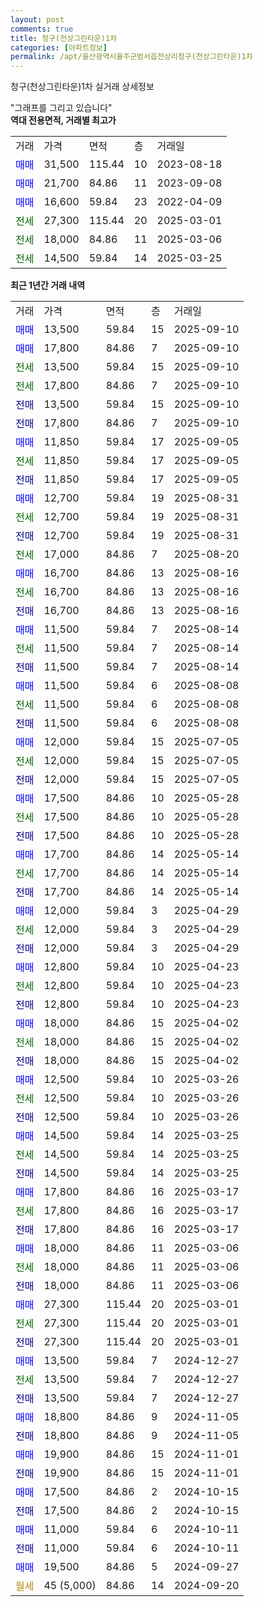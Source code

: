 ```yaml
---
layout: post
comments: true
title: 청구(천상그린타운)1차
categories: [아파트정보]
permalink: /apt/울산광역시울주군범서읍천상리청구(천상그린타운)1차
---
```


청구(천상그린타운)1차 실거래 상세정보

<script type="text/javascript">
  google.charts.load('current', {'packages':['line', 'corechart']});
  google.charts.setOnLoadCallback(drawChart);

  function drawChart() {
    var data = new google.visualization.DataTable();
    data.addColumn('date', '거래일');
    data.addColumn('number', "매매");
    data.addColumn('number', "전세");
    data.addColumn('number', "전매");

    data.addRows([[new Date(Date.parse("2025-09-10")), 13500, null, null], [new Date(Date.parse("2025-09-10")), 17800, null, null], [new Date(Date.parse("2025-09-10")), null, 13500, null], [new Date(Date.parse("2025-09-10")), null, 17800, null], [new Date(Date.parse("2025-09-10")), null, null, 13500], [new Date(Date.parse("2025-09-10")), null, null, 17800], [new Date(Date.parse("2025-09-05")), 11850, null, null], [new Date(Date.parse("2025-09-05")), null, 11850, null], [new Date(Date.parse("2025-09-05")), null, null, 11850], [new Date(Date.parse("2025-08-31")), 12700, null, null], [new Date(Date.parse("2025-08-31")), null, 12700, null], [new Date(Date.parse("2025-08-31")), null, null, 12700], [new Date(Date.parse("2025-08-20")), null, 17000, null], [new Date(Date.parse("2025-08-16")), 16700, null, null], [new Date(Date.parse("2025-08-16")), null, 16700, null], [new Date(Date.parse("2025-08-16")), null, null, 16700], [new Date(Date.parse("2025-08-14")), 11500, null, null], [new Date(Date.parse("2025-08-14")), null, 11500, null], [new Date(Date.parse("2025-08-14")), null, null, 11500], [new Date(Date.parse("2025-08-08")), 11500, null, null], [new Date(Date.parse("2025-08-08")), null, 11500, null], [new Date(Date.parse("2025-08-08")), null, null, 11500], [new Date(Date.parse("2025-07-05")), 12000, null, null], [new Date(Date.parse("2025-07-05")), null, 12000, null], [new Date(Date.parse("2025-07-05")), null, null, 12000], [new Date(Date.parse("2025-05-28")), 17500, null, null], [new Date(Date.parse("2025-05-28")), null, 17500, null], [new Date(Date.parse("2025-05-28")), null, null, 17500], [new Date(Date.parse("2025-05-14")), 17700, null, null], [new Date(Date.parse("2025-05-14")), null, 17700, null], [new Date(Date.parse("2025-05-14")), null, null, 17700], [new Date(Date.parse("2025-04-29")), 12000, null, null], [new Date(Date.parse("2025-04-29")), null, 12000, null], [new Date(Date.parse("2025-04-29")), null, null, 12000], [new Date(Date.parse("2025-04-23")), 12800, null, null], [new Date(Date.parse("2025-04-23")), null, 12800, null], [new Date(Date.parse("2025-04-23")), null, null, 12800], [new Date(Date.parse("2025-04-02")), 18000, null, null], [new Date(Date.parse("2025-04-02")), null, 18000, null], [new Date(Date.parse("2025-04-02")), null, null, 18000], [new Date(Date.parse("2025-03-26")), 12500, null, null], [new Date(Date.parse("2025-03-26")), null, 12500, null], [new Date(Date.parse("2025-03-26")), null, null, 12500], [new Date(Date.parse("2025-03-25")), 14500, null, null], [new Date(Date.parse("2025-03-25")), null, 14500, null], [new Date(Date.parse("2025-03-25")), null, null, 14500], [new Date(Date.parse("2025-03-17")), 17800, null, null], [new Date(Date.parse("2025-03-17")), null, 17800, null], [new Date(Date.parse("2025-03-17")), null, null, 17800], [new Date(Date.parse("2025-03-06")), 18000, null, null], [new Date(Date.parse("2025-03-06")), null, 18000, null], [new Date(Date.parse("2025-03-06")), null, null, 18000], [new Date(Date.parse("2025-03-01")), 27300, null, null], [new Date(Date.parse("2025-03-01")), null, 27300, null], [new Date(Date.parse("2025-03-01")), null, null, 27300], [new Date(Date.parse("2024-12-27")), 13500, null, null], [new Date(Date.parse("2024-12-27")), null, 13500, null], [new Date(Date.parse("2024-12-27")), null, null, 13500], [new Date(Date.parse("2024-11-05")), 18800, null, null], [new Date(Date.parse("2024-11-05")), null, null, 18800], [new Date(Date.parse("2024-11-01")), 19900, null, null], [new Date(Date.parse("2024-11-01")), null, null, 19900], [new Date(Date.parse("2024-10-15")), 17500, null, null], [new Date(Date.parse("2024-10-15")), null, null, 17500], [new Date(Date.parse("2024-10-11")), 11000, null, null], [new Date(Date.parse("2024-10-11")), null, null, 11000], [new Date(Date.parse("2024-09-27")), 19500, null, null], [new Date(Date.parse("2024-09-20")), null, null, null]]);

    var options = {
      hAxis: {
        format: 'yyyy/MM/dd'
      },    
      lineWidth: 0,
      pointsVisible: true,    
      title: '최근 1년간 유형별 실거래가 분포',
      legend: { position: 'bottom' }
    };

    var formatter = new google.visualization.NumberFormat({pattern:'###,###'} );
    formatter.format(data, 1);
    formatter.format(data, 2);
    
    setTimeout(function() {
        var chart = new google.visualization.LineChart(document.getElementById('columnchart_material'));
        chart.draw(data, (options));
        document.getElementById('loading').style.display = 'none';
    }, 200);
  }
</script>


<div id="loading" style="z-index:20; display: block; margin-left: 0px">"그래프를 그리고 있습니다"</div>
<div id="columnchart_material" style="width: 95%; margin-left: 0px; display: block"></div>
<!-- contents start -->
<b>역대 전용면적, 거래별 최고가</b>
<table class="sortable">
    <tr>
      <td>거래</td>
      <td>가격</td>
      <td>면적</td>
      <td>층</td>
      <td>거래일</td>
    </tr>
        <tr>
          <td><a style="color: blue">매매</a></td>
          <td>31,500</td>
          <td>115.44</td>
          <td>10</td>
          <td>2023-08-18</td>
        </tr>            <tr>
          <td><a style="color: blue">매매</a></td>
          <td>21,700</td>
          <td>84.86</td>
          <td>11</td>
          <td>2023-09-08</td>
        </tr>            <tr>
          <td><a style="color: blue">매매</a></td>
          <td>16,600</td>
          <td>59.84</td>
          <td>23</td>
          <td>2022-04-09</td>
        </tr>        
        <tr>
              <td><a style="color: darkgreen">전세</a></td>
              <td>27,300</td>
              <td>115.44</td>
              <td>20</td>
              <td>2025-03-01</td>
            </tr>            <tr>
              <td><a style="color: darkgreen">전세</a></td>
              <td>18,000</td>
              <td>84.86</td>
              <td>11</td>
              <td>2025-03-06</td>
            </tr>            <tr>
              <td><a style="color: darkgreen">전세</a></td>
              <td>14,500</td>
              <td>59.84</td>
              <td>14</td>
              <td>2025-03-25</td>
            </tr>        
    
</table>

<b>최근 1년간 거래 내역</b>

<table class="sortable">
    <tr>
      <td>거래</td>
      <td>가격</td>
      <td>면적</td>
      <td>층</td>
      <td>거래일</td>
    </tr>
    <tr>
      <td><a style="color: blue">매매</a></td>
      <td>13,500</td>
      <td>59.84</td>
      <td>15</td>
      <td>2025-09-10</td>
    </tr>          <tr>
      <td><a style="color: blue">매매</a></td>
      <td>17,800</td>
      <td>84.86</td>
      <td>7</td>
      <td>2025-09-10</td>
    </tr>          <tr>
      <td><a style="color: darkgreen">전세</a></td>
      <td>13,500</td>
      <td>59.84</td>
      <td>15</td>
      <td>2025-09-10</td>
    </tr>          <tr>
      <td><a style="color: darkgreen">전세</a></td>
      <td>17,800</td>
      <td>84.86</td>
      <td>7</td>
      <td>2025-09-10</td>
    </tr>          <tr>
      <td><a style="color: darkblue">전매</a></td>
      <td>13,500</td>
      <td>59.84</td>
      <td>15</td>
      <td>2025-09-10</td>
    </tr>          <tr>
      <td><a style="color: darkblue">전매</a></td>
      <td>17,800</td>
      <td>84.86</td>
      <td>7</td>
      <td>2025-09-10</td>
    </tr>          <tr>
      <td><a style="color: blue">매매</a></td>
      <td>11,850</td>
      <td>59.84</td>
      <td>17</td>
      <td>2025-09-05</td>
    </tr>          <tr>
      <td><a style="color: darkgreen">전세</a></td>
      <td>11,850</td>
      <td>59.84</td>
      <td>17</td>
      <td>2025-09-05</td>
    </tr>          <tr>
      <td><a style="color: darkblue">전매</a></td>
      <td>11,850</td>
      <td>59.84</td>
      <td>17</td>
      <td>2025-09-05</td>
    </tr>          <tr>
      <td><a style="color: blue">매매</a></td>
      <td>12,700</td>
      <td>59.84</td>
      <td>19</td>
      <td>2025-08-31</td>
    </tr>          <tr>
      <td><a style="color: darkgreen">전세</a></td>
      <td>12,700</td>
      <td>59.84</td>
      <td>19</td>
      <td>2025-08-31</td>
    </tr>          <tr>
      <td><a style="color: darkblue">전매</a></td>
      <td>12,700</td>
      <td>59.84</td>
      <td>19</td>
      <td>2025-08-31</td>
    </tr>          <tr>
      <td><a style="color: darkgreen">전세</a></td>
      <td>17,000</td>
      <td>84.86</td>
      <td>7</td>
      <td>2025-08-20</td>
    </tr>          <tr>
      <td><a style="color: blue">매매</a></td>
      <td>16,700</td>
      <td>84.86</td>
      <td>13</td>
      <td>2025-08-16</td>
    </tr>          <tr>
      <td><a style="color: darkgreen">전세</a></td>
      <td>16,700</td>
      <td>84.86</td>
      <td>13</td>
      <td>2025-08-16</td>
    </tr>          <tr>
      <td><a style="color: darkblue">전매</a></td>
      <td>16,700</td>
      <td>84.86</td>
      <td>13</td>
      <td>2025-08-16</td>
    </tr>          <tr>
      <td><a style="color: blue">매매</a></td>
      <td>11,500</td>
      <td>59.84</td>
      <td>7</td>
      <td>2025-08-14</td>
    </tr>          <tr>
      <td><a style="color: darkgreen">전세</a></td>
      <td>11,500</td>
      <td>59.84</td>
      <td>7</td>
      <td>2025-08-14</td>
    </tr>          <tr>
      <td><a style="color: darkblue">전매</a></td>
      <td>11,500</td>
      <td>59.84</td>
      <td>7</td>
      <td>2025-08-14</td>
    </tr>          <tr>
      <td><a style="color: blue">매매</a></td>
      <td>11,500</td>
      <td>59.84</td>
      <td>6</td>
      <td>2025-08-08</td>
    </tr>          <tr>
      <td><a style="color: darkgreen">전세</a></td>
      <td>11,500</td>
      <td>59.84</td>
      <td>6</td>
      <td>2025-08-08</td>
    </tr>          <tr>
      <td><a style="color: darkblue">전매</a></td>
      <td>11,500</td>
      <td>59.84</td>
      <td>6</td>
      <td>2025-08-08</td>
    </tr>          <tr>
      <td><a style="color: blue">매매</a></td>
      <td>12,000</td>
      <td>59.84</td>
      <td>15</td>
      <td>2025-07-05</td>
    </tr>          <tr>
      <td><a style="color: darkgreen">전세</a></td>
      <td>12,000</td>
      <td>59.84</td>
      <td>15</td>
      <td>2025-07-05</td>
    </tr>          <tr>
      <td><a style="color: darkblue">전매</a></td>
      <td>12,000</td>
      <td>59.84</td>
      <td>15</td>
      <td>2025-07-05</td>
    </tr>          <tr>
      <td><a style="color: blue">매매</a></td>
      <td>17,500</td>
      <td>84.86</td>
      <td>10</td>
      <td>2025-05-28</td>
    </tr>          <tr>
      <td><a style="color: darkgreen">전세</a></td>
      <td>17,500</td>
      <td>84.86</td>
      <td>10</td>
      <td>2025-05-28</td>
    </tr>          <tr>
      <td><a style="color: darkblue">전매</a></td>
      <td>17,500</td>
      <td>84.86</td>
      <td>10</td>
      <td>2025-05-28</td>
    </tr>          <tr>
      <td><a style="color: blue">매매</a></td>
      <td>17,700</td>
      <td>84.86</td>
      <td>14</td>
      <td>2025-05-14</td>
    </tr>          <tr>
      <td><a style="color: darkgreen">전세</a></td>
      <td>17,700</td>
      <td>84.86</td>
      <td>14</td>
      <td>2025-05-14</td>
    </tr>          <tr>
      <td><a style="color: darkblue">전매</a></td>
      <td>17,700</td>
      <td>84.86</td>
      <td>14</td>
      <td>2025-05-14</td>
    </tr>          <tr>
      <td><a style="color: blue">매매</a></td>
      <td>12,000</td>
      <td>59.84</td>
      <td>3</td>
      <td>2025-04-29</td>
    </tr>          <tr>
      <td><a style="color: darkgreen">전세</a></td>
      <td>12,000</td>
      <td>59.84</td>
      <td>3</td>
      <td>2025-04-29</td>
    </tr>          <tr>
      <td><a style="color: darkblue">전매</a></td>
      <td>12,000</td>
      <td>59.84</td>
      <td>3</td>
      <td>2025-04-29</td>
    </tr>          <tr>
      <td><a style="color: blue">매매</a></td>
      <td>12,800</td>
      <td>59.84</td>
      <td>10</td>
      <td>2025-04-23</td>
    </tr>          <tr>
      <td><a style="color: darkgreen">전세</a></td>
      <td>12,800</td>
      <td>59.84</td>
      <td>10</td>
      <td>2025-04-23</td>
    </tr>          <tr>
      <td><a style="color: darkblue">전매</a></td>
      <td>12,800</td>
      <td>59.84</td>
      <td>10</td>
      <td>2025-04-23</td>
    </tr>          <tr>
      <td><a style="color: blue">매매</a></td>
      <td>18,000</td>
      <td>84.86</td>
      <td>15</td>
      <td>2025-04-02</td>
    </tr>          <tr>
      <td><a style="color: darkgreen">전세</a></td>
      <td>18,000</td>
      <td>84.86</td>
      <td>15</td>
      <td>2025-04-02</td>
    </tr>          <tr>
      <td><a style="color: darkblue">전매</a></td>
      <td>18,000</td>
      <td>84.86</td>
      <td>15</td>
      <td>2025-04-02</td>
    </tr>          <tr>
      <td><a style="color: blue">매매</a></td>
      <td>12,500</td>
      <td>59.84</td>
      <td>10</td>
      <td>2025-03-26</td>
    </tr>          <tr>
      <td><a style="color: darkgreen">전세</a></td>
      <td>12,500</td>
      <td>59.84</td>
      <td>10</td>
      <td>2025-03-26</td>
    </tr>          <tr>
      <td><a style="color: darkblue">전매</a></td>
      <td>12,500</td>
      <td>59.84</td>
      <td>10</td>
      <td>2025-03-26</td>
    </tr>          <tr>
      <td><a style="color: blue">매매</a></td>
      <td>14,500</td>
      <td>59.84</td>
      <td>14</td>
      <td>2025-03-25</td>
    </tr>          <tr>
      <td><a style="color: darkgreen">전세</a></td>
      <td>14,500</td>
      <td>59.84</td>
      <td>14</td>
      <td>2025-03-25</td>
    </tr>          <tr>
      <td><a style="color: darkblue">전매</a></td>
      <td>14,500</td>
      <td>59.84</td>
      <td>14</td>
      <td>2025-03-25</td>
    </tr>          <tr>
      <td><a style="color: blue">매매</a></td>
      <td>17,800</td>
      <td>84.86</td>
      <td>16</td>
      <td>2025-03-17</td>
    </tr>          <tr>
      <td><a style="color: darkgreen">전세</a></td>
      <td>17,800</td>
      <td>84.86</td>
      <td>16</td>
      <td>2025-03-17</td>
    </tr>          <tr>
      <td><a style="color: darkblue">전매</a></td>
      <td>17,800</td>
      <td>84.86</td>
      <td>16</td>
      <td>2025-03-17</td>
    </tr>          <tr>
      <td><a style="color: blue">매매</a></td>
      <td>18,000</td>
      <td>84.86</td>
      <td>11</td>
      <td>2025-03-06</td>
    </tr>          <tr>
      <td><a style="color: darkgreen">전세</a></td>
      <td>18,000</td>
      <td>84.86</td>
      <td>11</td>
      <td>2025-03-06</td>
    </tr>          <tr>
      <td><a style="color: darkblue">전매</a></td>
      <td>18,000</td>
      <td>84.86</td>
      <td>11</td>
      <td>2025-03-06</td>
    </tr>          <tr>
      <td><a style="color: blue">매매</a></td>
      <td>27,300</td>
      <td>115.44</td>
      <td>20</td>
      <td>2025-03-01</td>
    </tr>          <tr>
      <td><a style="color: darkgreen">전세</a></td>
      <td>27,300</td>
      <td>115.44</td>
      <td>20</td>
      <td>2025-03-01</td>
    </tr>          <tr>
      <td><a style="color: darkblue">전매</a></td>
      <td>27,300</td>
      <td>115.44</td>
      <td>20</td>
      <td>2025-03-01</td>
    </tr>          <tr>
      <td><a style="color: blue">매매</a></td>
      <td>13,500</td>
      <td>59.84</td>
      <td>7</td>
      <td>2024-12-27</td>
    </tr>          <tr>
      <td><a style="color: darkgreen">전세</a></td>
      <td>13,500</td>
      <td>59.84</td>
      <td>7</td>
      <td>2024-12-27</td>
    </tr>          <tr>
      <td><a style="color: darkblue">전매</a></td>
      <td>13,500</td>
      <td>59.84</td>
      <td>7</td>
      <td>2024-12-27</td>
    </tr>          <tr>
      <td><a style="color: blue">매매</a></td>
      <td>18,800</td>
      <td>84.86</td>
      <td>9</td>
      <td>2024-11-05</td>
    </tr>          <tr>
      <td><a style="color: darkblue">전매</a></td>
      <td>18,800</td>
      <td>84.86</td>
      <td>9</td>
      <td>2024-11-05</td>
    </tr>          <tr>
      <td><a style="color: blue">매매</a></td>
      <td>19,900</td>
      <td>84.86</td>
      <td>15</td>
      <td>2024-11-01</td>
    </tr>          <tr>
      <td><a style="color: darkblue">전매</a></td>
      <td>19,900</td>
      <td>84.86</td>
      <td>15</td>
      <td>2024-11-01</td>
    </tr>          <tr>
      <td><a style="color: blue">매매</a></td>
      <td>17,500</td>
      <td>84.86</td>
      <td>2</td>
      <td>2024-10-15</td>
    </tr>          <tr>
      <td><a style="color: darkblue">전매</a></td>
      <td>17,500</td>
      <td>84.86</td>
      <td>2</td>
      <td>2024-10-15</td>
    </tr>          <tr>
      <td><a style="color: blue">매매</a></td>
      <td>11,000</td>
      <td>59.84</td>
      <td>6</td>
      <td>2024-10-11</td>
    </tr>          <tr>
      <td><a style="color: darkblue">전매</a></td>
      <td>11,000</td>
      <td>59.84</td>
      <td>6</td>
      <td>2024-10-11</td>
    </tr>          <tr>
      <td><a style="color: blue">매매</a></td>
      <td>19,500</td>
      <td>84.86</td>
      <td>5</td>
      <td>2024-09-27</td>
    </tr>          <tr>
      <td><a style="color: darkgoldenrod">월세</a></td>
      <td>45 (5,000)</td>
      <td>84.86</td>
      <td>14</td>
      <td>2024-09-20</td>
    </tr>      </table>
<!-- contents end -->    

